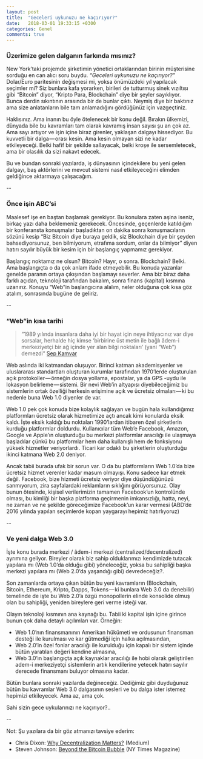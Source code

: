 ```yaml
---
layout: post
title:  "Geceleri uykunuzu ne kaçırıyor?"
date:   2018-03-01 19:33:15 +0300
categories: Genel
comments: true
---
```


### Üzerimize gelen dalganın farkında mısınız?
New York’taki projemde şirketimin yönetici ortaklarından birinin müşterisine sorduğu en can alıcı soru buydu. *“Geceleri uykunuzu ne kaçırıyor?”* Dolar/Euro paritesinin değişmesi mi, yoksa önümüzdeki yıl yapılacak seçimler mi? Siz bunlara kafa yorarken, birileri de tutturmuş sinek vızıltısı gibi “Bitcoin” diyor, “Kripto Para, Blockchain” diye bir şeyler sayıklıyor. Bunca derdin sıkıntının arasında bir de bunlar çıktı. Neymiş diye bir baktınız ama size anlatanların bile tam anlamadığını gördüğünüz için vazgeçtiniz.

Haklısınız. Ama inanın bu öyle ötelenecek bir konu değil. Bırakın ülkemizi, dünyada bile bu kavramları tam olarak kavramış insan sayısı şu an çok az. Ama sayı artıyor ve işin içine biraz girenler, yaklaşan dalgayı hissediyor. Bu kuvvetli bir dalga — orası kesin. Ama kesin olmayan sizi ne kadar etkileyeceği. Belki hafif bir şekilde sallayacak, belki kroşe ile sersemletecek, ama bir olasılık da sizi nakavt edecek.

Bu ve bundan sonraki yazılarda, iş dünyasının içindekilere bu yeni gelen dalgayı, baş aktörlerini ve mevcut sistemi nasıl etkileyeceğini elimden geldiğince aktarmaya çalışacağım.


--

### Önce işin ABC’si
Maalesef işe en baştan başlamak gerekiyor. Bu konulara zaten aşina iseniz, birkaç yazı daha beklemeniz gerekecek. Öncesinde, geçenlerde katıldığım bir konferansta konuşmalar başladıktan on dakika sonra konuşmacıların sözünü kesip “Biz Bitcoin diye buraya geldik, siz Blockchain diye bir şeyden bahsediyorsunuz, ben bilmiyorum, etrafıma sordum, onlar da bilmiyor” diyen hatırı sayılır büyük bir kesim için bir başlangıç yapmamız gerekiyor.

Başlangıç noktamız ne olsun? Bitcoin? Hayır, o sonra. Blockchain? Belki. Ama başlangıçta o da çok anlam ifade etmeyebilir. Bu konuda yazanlar genelde paranın ortaya çıkışından başlamayı severler. Ama biz biraz daha farklı açıdan, teknoloji tarafından bakalım, sonra finans (kapital) kısmına uzanırız. Konuyu “Web”in başlangıcına alalım, neler olduğuna çok kısa göz atalım, sonrasında bugüne de geliriz.


--

### “Web”in kısa tarihi
> “1989 yılında insanlara daha iyi bir hayat için neye ihtiyacınız var diye sorsalar, herhalde hiç kimse ‘birbirine üst metin ile bağlı âdem-i merkeziyetçi bir ağ içinde yer alan bilgi noktaları’ (yani “Web”) demezdi” [Sep Kamvar](http://farmerandfarmer.org/mastery/builder.html)

Web aslında iki katmandan oluşuyor. Birinci katman akademisyenler ve uluslararası standartları oluşturan kurumlar tarafından 1970’lerde oluşturulan açık protokoller — örneğin dosya yollama, epostalar, ya da GPS -uydu ile lokasyon belirleme — sistemi. Bir nevi Web’in altyapısı diyebileceğimiz bu sistemlerin ortak özelliği herkesin erişimine açık ve ücretsiz olmaları — ki bu nedenle buna Web 1.0 diyenler de var.

Web 1.0 pek çok konuda bize kolaylık sağlayan ve bugün hala kullandığımız platformları ücretsiz olarak hizmetimize açtı ancak kimi konularda eksik kaldı. İşte eksik kaldığı bu noktaları 1990’lardan itibaren özel şirketlerin kurduğu platformlar doldurdu. Kullanıcılar tüm Web’e Facebook, Amazon, Google ve Apple’ın oluşturduğu bu merkezi platformlar aracılığı ile ulaşmaya başladılar çünkü bu platformlar hem daha kullanışlı hem de fonksiyonu yüksek hizmetler veriyorlardı. Ticari kar odaklı bu şirketlerin oluşturduğu ikinci katmana Web 2.0 deniyor.

Ancak tabii burada ufak bir sorun var. O da bu platformların Web 1.0’da bize ücretsiz hizmet verenler kadar masum olmayışı. Konu sadece kar etmek değil. Facebook, bize hizmeti ücretsiz veriyor diye düşündüğünüzü sanmıyorum, zira sayfalardaki reklamların sıklığını görüyorsunuz. Olay bunun ötesinde, kişisel verilerimizin tamamen Facebook’un kontrolünde olması, bu kimliği bir başka platforma geçirmenin imkansızlığı, hatta, neyi, ne zaman ve ne şekilde göreceğimize Facebook’un karar vermesi (ABD’de 2016 yılında yapılan seçimlerde kopan yaygarayı hepimiz hatırlıyoruz)


--

### Ve yeni dalga Web 3.0
İşte konu burada merkezi / âdem-i merkezi (centralized/decentralized) ayrımına geliyor. Bireyler olarak biz sahip olduklarımızı kendimizde tutacak yapılara mı (Web 1.0’da olduğu gibi) yöneleceğiz, yoksa bu sahipliği başka merkezi yapılara mı (Web 2.0’da yaşandığı gibi) devredeceğiz?.

Son zamanlarda ortaya çıkan bütün bu yeni kavramların (Blockchain, Bitcoin, Ethereum, Kripto, Dapps, Tokens — ki bunlara Web 3.0 da denebilir) temelinde de işte bu Web 2.0’a özgü monopollerin elinde konsolide olmuş olan bu sahipliği, yeniden bireylere geri verme isteği var.

Olayın teknoloji kısmının ana kaynağı bu. Tabii ki kapital işin içine girince bunun çok daha detaylı açılımları var. Örneğin:
* Web 1.0’nın finansmanının Amerikan hükümeti ve ordusunun finansman desteği ile kurulması ve kar gütmediği için halka açılmasından,
* Web 2.0’in özel fonlar aracılığı ile kurulduğu için kapalı bir sistem içinde bütün yaratılan değeri kendine almasına,
* Web 3.0’ın başlangıçta açık kaynaklar aracılığı ile hobi olarak geliştirilen adem-i merkeziyetçi sistemlerin artık kendilerine yetecek hatırı sayılır derecede finansmanı buluyor olmasına kadar. 

Bütün bunlara sonraki yazılarda değineceğiz. Dediğimiz gibi duyduğunuz bütün bu kavramlar Web 3.0 dalgasının sesleri ve bu dalga ister istemez hepimizi etkileyecek. Ama az, ama çok.

Sahi sizin gece uykularınızı ne kaçırıyor?..



-- 



Not: Şu yazılara da bir göz atmanızı tavsiye ederim: 
* Chris Dixon: [Why Decentralization Matters?](https://medium.com/@cdixon/why-decentralization-matters-5e3f79f7638e) (Medium)
* Steven Johnson: [Beyond the Bitcoin Bubble](https://www.nytimes.com/2018/01/16/magazine/beyond-the-bitcoin-bubble.html) (NY Times Magazine)
